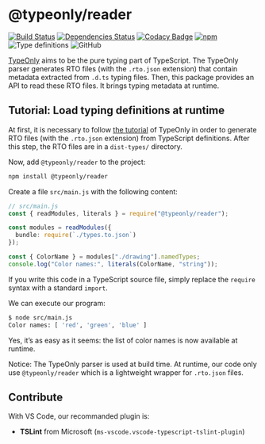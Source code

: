 # @typeonly/reader

[![Build Status](https://travis-ci.com/tomko-team/typeonly-reader.svg?branch=master)](https://travis-ci.com/tomko-team/typeonly-reader)
[![Dependencies Status](https://david-dm.org/tomko-team/typeonly-reader/status.svg)](https://david-dm.org/tomko-team/typeonly-reader)
[![Codacy Badge](https://api.codacy.com/project/badge/Grade/795a3bf921524597bac9af7df8b79026)](https://www.codacy.com/manual/paleo/typeonly-reader?utm_source=github.com&utm_medium=referral&utm_content=tomko-team/typeonly-reader&utm_campaign=Badge_Grade)
[![npm](https://img.shields.io/npm/dm/@typeonly/reader)](https://www.npmjs.com/package/@typeonly/reader)
![Type definitions](https://img.shields.io/npm/types/@typeonly/reader)
![GitHub](https://img.shields.io/github/license/tomko-team/typeonly-reader)

[TypeOnly](https://github.com/tomko-team/typeonly) aims to be the pure typing part of TypeScript. The TypeOnly parser generates RTO files (with the `.rto.json` extension) that contain metadata extracted from `.d.ts` typing files. Then, this package provides an API to read these RTO files. It brings typing metadata at runtime.

## Tutorial: Load typing definitions at runtime

At first, it is necessary to follow [the tutorial](https://github.com/tomko-team/typeonly/blob/master/README.md#tutorial-parse-typescript-definitions-with-the-cli) of TypeOnly in order to generate RTO files (with the `.rto.json` extension) from TypeScript definitions. After this step, the RTO files are in a `dist-types/` directory.

Now, add `@typeonly/reader` to the project:

```sh
npm install @typeonly/reader
```

Create a file `src/main.js` with the following content:

```ts
// src/main.js
const { readModules, literals } = require("@typeonly/reader");

const modules = readModules({
  bundle: require(`./types.to.json`)
});

const { ColorName } = modules["./drawing"].namedTypes;
console.log("Color names:", literals(ColorName, "string"));
```

If you write this code in a TypeScript source file, simply replace the `require` syntax with a standard `import`.

We can execute our program:

```sh
$ node src/main.js
Color names: [ 'red', 'green', 'blue' ]
```

Yes, it’s as easy as it seems: the list of color names is now available at runtime.

Notice: The TypeOnly parser is used at build time. At runtime, our code only use `@typeonly/reader` which is a lightweight wrapper for `.rto.json` files.

## Contribute

With VS Code, our recommanded plugin is:

- **TSLint** from Microsoft (`ms-vscode.vscode-typescript-tslint-plugin`)
